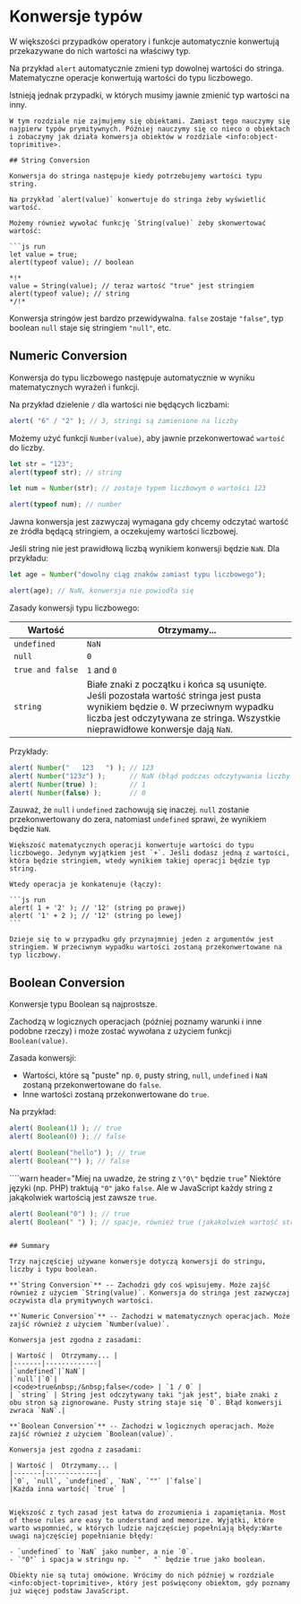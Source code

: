 # Konwersje typów

W większości przypadków operatory i funkcje automatycznie konwertują przekazywane do nich wartości na właściwy typ. 

Na przykład `alert` automatycznie zmieni typ dowolnej wartości do stringa. Matematyczne operacje konwertują wartości do typu liczbowego.

Istnieją jednak przypadki, w których musimy jawnie zmienić typ wartości na inny. 

```smart header="Nie mówimy jeszcze o obiektach"
W tym rozdziale nie zajmujemy się obiektami. Zamiast tego nauczymy się najpierw typów prymitywnych. Później nauczymy się co nieco o obiektach i zobaczymy jak działa konwersja obiektów w rozdziale <info:object-toprimitive>.

## String Conversion

Konwersja do stringa następuje kiedy potrzebujemy wartości typu string.

Na przykład `alert(value)` konwertuje do stringa żeby wyświetlić wartość.

Możemy również wywołać funkcję `String(value)` żeby skonwertować wartość:

```js run
let value = true;
alert(typeof value); // boolean

*!*
value = String(value); // teraz wartość "true" jest stringiem
alert(typeof value); // string
*/!*
```

Konwersja stringów jest bardzo przewidywalna. `false` zostaje `"false"`, typ boolean `null` staje się stringiem `"null"`, etc.

## Numeric Conversion

Konwersja do typu liczbowego następuje automatycznie w wyniku matematycznych wyrażeń i funkcji.

Na przykład dzielenie `/` dla wartości nie będących liczbami: 

```js run
alert( "6" / "2" ); // 3, stringi są zamienione na liczby
```

Możemy użyć funkcji `Number(value)`, aby jawnie przekonwertować `wartość` do liczby. 

```js run
let str = "123";
alert(typeof str); // string

let num = Number(str); // zostaje typem liczbowym o wartości 123

alert(typeof num); // number
```

Jawna konwersja jest zazwyczaj wymagana gdy chcemy odczytać wartość ze źródła będącą stringiem, a oczekujemy wartości liczbowej.

Jeśli string nie jest prawidłową liczbą wynikiem konwersji będzie `NaN`. Dla przykładu:

```js run
let age = Number("dowolny ciąg znaków zamiast typu liczbowego");

alert(age); // NaN, konwersja nie powiodła się
```

Zasady konwersji typu liczbowego:

| Wartość |  Otrzymamy... |
|---------|-------------|
|`undefined`|`NaN`|
|`null`|`0`|
|<code>true&nbsp;and&nbsp;false</code> | `1` and `0` |
| `string` | Białe znaki z początku i końca są usunięte. Jeśli pozostała wartość stringa jest pusta wynikiem będzie `0`. W przeciwnym wypadku liczba jest odczytywana ze stringa. Wszystkie nieprawidłowe konwersje dają `NaN`. |

Przykłady:

```js run
alert( Number("   123   ") ); // 123
alert( Number("123z") );      // NaN (błąd podczas odczytywania liczby ze stringa "z")
alert( Number(true) );        // 1
alert( Number(false) );       // 0
```

Zauważ, że `null` i `undefined` zachowują się inaczej. `null` zostanie przekonwertowany do zera, natomiast `undefined` sprawi, że wynikiem będzie `NaN`.

````smart header="'+' konkatenuje stringi"
Większość matematycznych operacji konwertuje wartości do typu liczbowego. Jedynym wyjątkiem jest `+`. Jeśli dodasz jedną z wartości, która będzie stringiem, wtedy wynikiem takiej operacji będzie typ string.

Wtedy operacja je konkatenuje (łączy):

```js run
alert( 1 + '2' ); // '12' (string po prawej)
alert( '1' + 2 ); // '12' (string po lewej)
```

Dzieje się to w przypadku gdy przynajmniej jeden z argumentów jest stringiem. W przeciwnym wypadku wartości zostaną przekonwertowane na typ liczbowy.
````

## Boolean Conversion

Konwersje typu Boolean są najprostsze.

Zachodzą w logicznych operacjach (później poznamy warunki i inne podobne rzeczy) i może zostać wywołana z użyciem funkcji `Boolean(value)`.

Zasada konwersji:

- Wartości, które są "puste" np. `0`, pusty string, `null`, `undefined` i `NaN` zostaną przekonwertowane do `false`.
- Inne wartości zostaną przekonwertowane do `true`.

Na przykład:

```js run
alert( Boolean(1) ); // true
alert( Boolean(0) ); // false

alert( Boolean("hello") ); // true
alert( Boolean("") ); // false
```

````warn header="Miej na uwadze, że string z `\"0\"` będzie `true`"
Niektóre języki (np. PHP) traktują `"0"` jako `false`. Ale w JavaScript każdy string z jakąkolwiek wartością jest zawsze `true`.

```js run
alert( Boolean("0") ); // true
alert( Boolean(" ") ); // spacje, również true (jakakolwiek wartość stringowa jest true)
```
````

## Summary

Trzy najczęściej używane konwersje dotyczą konwersji do stringu, liczby i typu boolean.

**`String Conversion`** -- Zachodzi gdy coś wpisujemy. Może zajść również z użyciem `String(value)`. Konwersja do stringa jest zazwyczaj oczywista dla prymitywnych wartości.

**`Numeric Conversion`** -- Zachodzi w matematycznych operacjach. Może zajść również z użyciem `Number(value)`.

Konwersja jest zgodna z zasadami:

| Wartość |  Otrzymamy... |
|-------|-------------|
|`undefined`|`NaN`|
|`null`|`0`|
|<code>true&nbsp;/&nbsp;false</code> | `1 / 0` |
| `string` | String jest odczytywany taki "jak jest", białe znaki z obu stron są zignorowane. Pusty string staje się `0`. Błąd konwersji zwraca `NaN`.|

**`Boolean Conversion`** -- Zachodzi w logicznych operacjach. Może zajść również z użyciem `Boolean(value)`.

Konwersja jest zgodna z zasadami:

| Wartość |  Otrzymamy... |
|-------|-------------|
|`0`, `null`, `undefined`, `NaN`, `""` |`false`|
|Każda inna wartość| `true` |


Większość z tych zasad jest łatwa do zrozumienia i zapamiętania. Most of these rules are easy to understand and memorize. Wyjątki, które warto wspomnieć, w których ludzie najczęściej popełniają błędy:Warte uwagi najczęściej popełnianie błędy:

- `undefined` to `NaN` jako number, a nie `0`.
- `"0"` i spacja w stringu np. `"   "` będzie true jako boolean.

Obiekty nie są tutaj omówione. Wrócimy do nich później w rozdziale <info:object-toprimitive>, który jest poświęcony obiektom, gdy poznamy już więcej podstaw JavaScript.